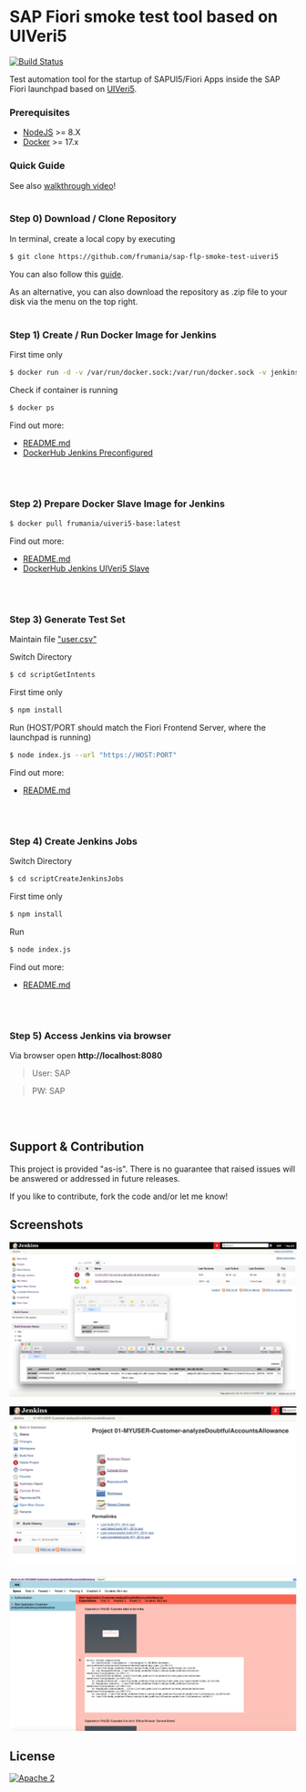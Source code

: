 # SAP Fiori smoke test tool based on UIVeri5

[![Build Status](https://travis-ci.org/frumania/sap-flp-smoke-test-uiveri5.svg?branch=master)](https://travis-ci.org/frumania/sap-flp-smoke-test-uiveri5)

Test automation tool for the startup of SAPUI5/Fiori Apps inside the SAP Fiori launchpad based on [UIVeri5](https://github.com/SAP/ui5-uiveri5).

### Prerequisites

* [NodeJS](https://nodejs.org) >= 8.X
* [Docker](https://docker.com) >= 17.x

### Quick Guide

See also [walkthrough video]()!
<br>
<br>

### Step 0) Download / Clone Repository

In terminal, create a local copy by executing  
```bash
$ git clone https://github.com/frumania/sap-flp-smoke-test-uiveri5
```

You can also follow this [guide](https://help.github.com/articles/cloning-a-repository/).

As an alternative, you can also download the repository as .zip file to your disk via the menu on the top right.
<br>
<br>

### Step 1) Create / Run Docker Image for Jenkins

First time only
```bash
$ docker run -d -v /var/run/docker.sock:/var/run/docker.sock -v jenkins_home:/var/jenkins_home -p 8080:8080 -p 50000:50000 frumania/docker-jenkins-preconf:latest
```

Check if container is running  
```bash
$ docker ps
```

Find out more:
* [README.md](https://github.com/frumania/docker-jenkins-preconf/blob/master/README.md)
* [DockerHub Jenkins Preconfigured](https://hub.docker.com/r/frumania/docker-jenkins-preconf/)
<br>
<br>

### Step 2) Prepare Docker Slave Image for Jenkins

```bash
$ docker pull frumania/uiveri5-base:latest
```

Find out more:
* [README.md](https://github.com/frumania/docker-uiveri5-jenkins-slave/blob/master/README.md)
* [DockerHub Jenkins UIVeri5 Slave](https://hub.docker.com/r/frumania/uiveri5-base/)
<br>
<br>

### Step 3) Generate Test Set

Maintain file ["user.csv"](https://github.com/frumania/sap-flp-smoke-test-uiveri5/blob/master/user.csv)

Switch Directory  
```bash
$ cd scriptGetIntents
```

First time only  
```bash
$ npm install
```

Run (HOST/PORT should match the Fiori Frontend Server, where the launchpad is running)
```bash
$ node index.js --url "https://HOST:PORT"
```

Find out more:
* [README.md](https://github.com/frumania/sap-flp-smoke-test-uiveri5/blob/master/scriptGetIntents/README.md)
<br>
<br>

### Step 4) Create Jenkins Jobs

Switch Directory  
```bash
$ cd scriptCreateJenkinsJobs
```

First time only
```bash
$ npm install
```

Run  
```bash
$ node index.js
```

Find out more:
* [README.md](https://github.com/frumania/sap-flp-smoke-test-uiveri5/blob/master/scriptCreateJenkinsJobs/README.md)
<br>
<br>

### Step 5) Access Jenkins via browser

Via browser open **http://localhost:8080**

> User: SAP

> PW: SAP
<br>
<br>

## Support & Contribution

This project is provided "as-is". There is no guarantee that raised issues will be answered or addressed in future releases.

If you like to contribute, fork the code and/or let me know!

## Screenshots

![DEMO](https://github.com/frumania/sap-flp-smoke-test-uiveri5/blob/master/docs/img/1.png)

![DEMO](https://github.com/frumania/sap-flp-smoke-test-uiveri5/blob/master/docs/img/2.png)

![DEMO](https://github.com/frumania/sap-flp-smoke-test-uiveri5/blob/master/docs/img/3.png)

## License

[![Apache 2](https://img.shields.io/badge/license-Apache%202-blue.svg)](./LICENSE.txt)
